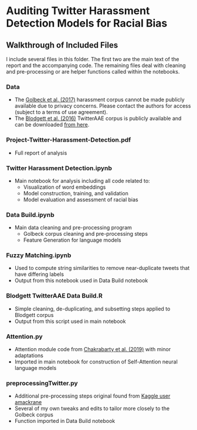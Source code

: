 # Auditing Twitter Harassment Detection Models for Racial Bias
## Walkthrough of Included Files
I include several files in this folder. The first two are the main text of the report and the accompanying code. The remaining files deal with cleaning and pre-processing or are helper functions called within the notebooks.

### Data
- The [Golbeck et al. (2017)](https://dl.acm.org/doi/10.1145/3091478.3091509) harassment corpus cannot be made publicly available due to privacy concerns. Please contact the authors for access (subject to a terms of use agreement).
- The [Blodgett et al. (2016)](https://www.aclweb.org/anthology/D16-1120/) TwitterAAE corpus is publicly available and can be downloaded [from here](https://www.aclweb.org/anthology/D16-1120/).

### Project-Twitter-Harassment-Detection.pdf
- Full report of analysis

### Twitter Harassment Detection.ipynb
- Main notebook for analysis including all code related to:
  - Visualization of word embeddings
  - Model construction, training, and validation
  - Model evaluation and assessment of racial bias

### Data Build.ipynb
- Main data cleaning and pre-processing program
  - Golbeck corpus cleaning and pre-processing steps
  - Feature Generation for language models

### Fuzzy Matching.ipynb
- Used to compute string similarities to remove near-duplicate tweets that have differing labels
- Output from this notebook used in Data Build notebook

### Blodgett TwitterAAE Data Build.R
- Simple cleaning, de-duplicating, and subsetting steps applied to Blodgett corpus
- Output from this script used in main notebook

### Attention.py
- Attention module code from [Chakrabarty et al. (2019)](https://github.com/tuhinjubcse/ALW3-ACL2019) with minor adaptations
- Imported in main notebook for construction of Self-Attention neural language models

### preprocessingTwitter.py
- Additional pre-processing steps original found from [Kaggle user amackrane](https://www.kaggle.com/amackcrane/python-version-of-glove-twitter-preprocess-script)
- Several of my own tweaks and edits to tailor more closely to the Golbeck corpus
- Function imported in Data Build notebook

